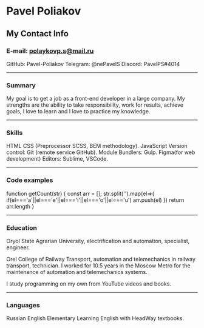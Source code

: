 # Pavel Poliakov

## My Contact Info

### E-mail: polaykovp.s@mail.ru

GitHub: Pavel-Poliakov
Telegram: @nePavelS
Discord: PavelPS#4014

---

### Summary

My goal is to get a job as a front-end developer in a large company. My strengths are the ability to take responsibility, work for results, achieve goals, I love to learn and I love to practice my knowledge.

---

### Skills

HTML
CSS (Preprocessor SCSS, BEM methodology).
JavaScript
Version control: Git (remote service GitHub).
Module Bundlers: Gulp.
Figma(for web development)
Editors: Sublime, VSCode.

---

### Code examples

function getCount(str) {
const arr = [];
str.split('').map(el=>{
if(el==='a'||el==='e'||el==='i'||el==='o'||el==='u') arr.push(el)
})
return arr.length
}

---

### Education

Oryol State Agrarian University, electrification and automation, specialist, engineer.

Orel College of Railway Transport, automation and telemechanics in railway transport, technician.
I worked for 10.5 years in the Moscow Metro for the maintenance of automation and telemechanics systems.

I study programming on my own from YouTube videos and books.

---

### Languages

Russian
English Elementary
Learning English with HeadWay textbooks.
